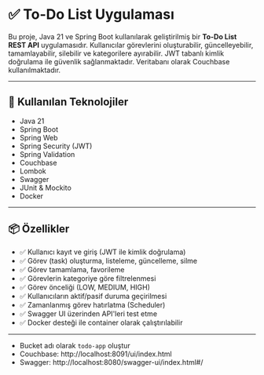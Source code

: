 # ✅ To-Do List Uygulaması

Bu proje, Java 21 ve Spring Boot kullanılarak geliştirilmiş bir **To-Do List REST API** uygulamasıdır. 
Kullanıcılar görevlerini oluşturabilir, güncelleyebilir, tamamlayabilir, silebilir ve kategorilere ayırabilir. 
JWT tabanlı kimlik doğrulama ile güvenlik sağlanmaktadır. Veritabanı olarak Couchbase kullanılmaktadır.

---

## 🚀 Kullanılan Teknolojiler

- Java 21
- Spring Boot
- Spring Web
- Spring Security (JWT)
- Spring Validation
- Couchbase
- Lombok
- Swagger 
- JUnit & Mockito
- Docker

---

## 📦 Özellikler

- ✅ Kullanıcı kayıt ve giriş (JWT ile kimlik doğrulama)
- ✅ Görev (task) oluşturma, listeleme, güncelleme, silme
- ✅ Görev tamamlama, favorileme
- ✅ Görevlerin kategoriye göre filtrelenmesi
- ✅ Görev önceliği (LOW, MEDIUM, HIGH)
- ✅ Kullanıcıların aktif/pasif duruma geçirilmesi
- ✅ Zamanlanmış görev hatırlatma (Scheduler)
- ✅ Swagger UI üzerinden API'leri test etme
- ✅ Docker desteği ile container olarak çalıştırılabilir

---

- Bucket adı olarak `todo-app` oluştur
- Couchbase: http://localhost:8091/ui/index.html
- Swagger: http://localhost:8080/swagger-ui/index.html#/

